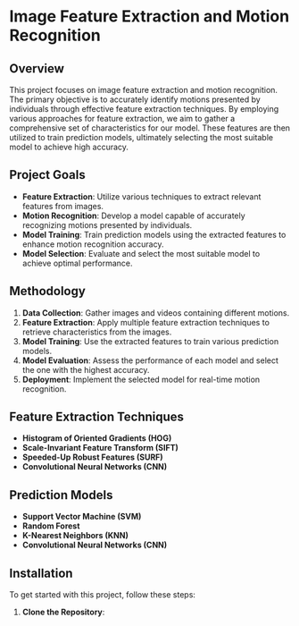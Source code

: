 # Image Feature Extraction and Motion Recognition

## Overview
This project focuses on image feature extraction and motion recognition. The primary objective is to accurately identify motions presented by individuals through effective feature extraction techniques. By employing various approaches for feature extraction, we aim to gather a comprehensive set of characteristics for our model. These features are then utilized to train prediction models, ultimately selecting the most suitable model to achieve high accuracy.

## Project Goals
- **Feature Extraction**: Utilize various techniques to extract relevant features from images.
- **Motion Recognition**: Develop a model capable of accurately recognizing motions presented by individuals.
- **Model Training**: Train prediction models using the extracted features to enhance motion recognition accuracy.
- **Model Selection**: Evaluate and select the most suitable model to achieve optimal performance.

## Methodology
1. **Data Collection**: Gather images and videos containing different motions.
2. **Feature Extraction**: Apply multiple feature extraction techniques to retrieve characteristics from the images.
3. **Model Training**: Use the extracted features to train various prediction models.
4. **Model Evaluation**: Assess the performance of each model and select the one with the highest accuracy.
5. **Deployment**: Implement the selected model for real-time motion recognition.

## Feature Extraction Techniques
- **Histogram of Oriented Gradients (HOG)**
- **Scale-Invariant Feature Transform (SIFT)**
- **Speeded-Up Robust Features (SURF)**
- **Convolutional Neural Networks (CNN)**

## Prediction Models
- **Support Vector Machine (SVM)**
- **Random Forest**
- **K-Nearest Neighbors (KNN)**
- **Convolutional Neural Networks (CNN)**

## Installation
To get started with this project, follow these steps:

1. **Clone the Repository**:
